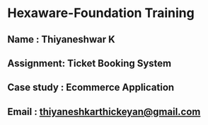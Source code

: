 # Hexaware-Foundation Training

## Name : Thiyaneshwar K
## Assignment: Ticket Booking System
## Case study : Ecommerce Application
## Email : thiyaneshkarthickeyan@gmail.com
